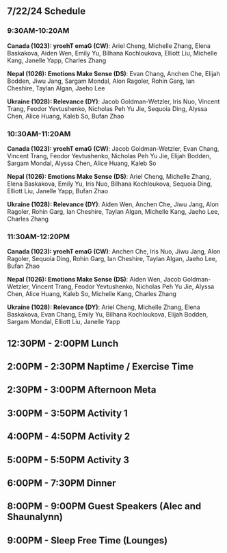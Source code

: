 ## 7/22/24 Schedule

### 9:30AM-10:20AM

**Canada (1023): yroehT emaG (CW)**: Ariel Cheng, Michelle Zhang, Elena Baskakova, Aiden Wen, Emily Yu, Bilhana Kochloukova, Elliott Liu, Michelle Kang, Janelle Yapp, Charles Zhang

**Nepal (1026): Emotions Make Sense (DS)**: Evan Chang, Anchen Che, Elijah Bodden, Jiwu Jang, Sargam Mondal, Alon Ragoler, Rohin Garg, Ian Cheshire, Taylan Algan, Jaeho Lee

**Ukraine (1028): Relevance (DY)**: Jacob Goldman-Wetzler, Iris Nuo, Vincent Trang, Feodor Yevtushenko, Nicholas Peh Yu Jie, Sequoia Ding, Alyssa Chen, Alice Huang, Kaleb So, Bufan Zhao

### 10:30AM-11:20AM

**Canada (1023): yroehT emaG (CW)**: Jacob Goldman-Wetzler, Evan Chang, Vincent Trang, Feodor Yevtushenko, Nicholas Peh Yu Jie, Elijah Bodden, Sargam Mondal, Alyssa Chen, Alice Huang, Kaleb So

  **Nepal (1026): Emotions Make Sense (DS)**: Ariel Cheng, Michelle Zhang, Elena Baskakova, Emily Yu, Iris Nuo, Bilhana Kochloukova, Sequoia Ding, Elliott Liu, Janelle Yapp, Bufan Zhao

  **Ukraine (1028): Relevance (DY)**: Aiden Wen, Anchen Che, Jiwu Jang, Alon Ragoler, Rohin Garg, Ian Cheshire, Taylan Algan, Michelle Kang, Jaeho Lee, Charles Zhang

### 11:30AM-12:20PM

**Canada (1023): yroehT emaG (CW)**: Anchen Che, Iris Nuo, Jiwu Jang, Alon Ragoler, Sequoia Ding, Rohin Garg, Ian Cheshire, Taylan Algan, Jaeho Lee, Bufan Zhao

  **Nepal (1026): Emotions Make Sense (DS)**: Aiden Wen, Jacob Goldman-Wetzler, Vincent Trang, Feodor Yevtushenko, Nicholas Peh Yu Jie, Alyssa Chen, Alice Huang, Kaleb So, Michelle Kang, Charles Zhang

  **Ukraine (1028): Relevance (DY)**: Ariel Cheng, Michelle Zhang, Elena Baskakova, Evan Chang, Emily Yu, Bilhana Kochloukova, Elijah Bodden, Sargam Mondal, Elliott Liu, Janelle Yapp
  
## 12:30PM - 2:00PM Lunch
## 2:00PM - 2:30PM Naptime / Exercise Time
## 2:30PM - 3:00PM Afternoon Meta 
## 3:00PM - 3:50PM Activity 1
## 4:00PM - 4:50PM Activity 2
## 5:00PM - 5:50PM Activity 3
## 6:00PM - 7:30PM Dinner
## 8:00PM - 9:00PM Guest Speakers (Alec and Shaunalynn)
## 9:00PM - Sleep Free Time (Lounges)
